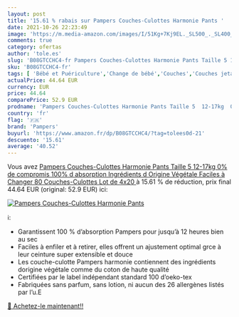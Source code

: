 ```yaml
---
layout: post
title: '15.61 % rabais sur Pampers Couches-Culottes Harmonie Pants '
date: 2021-10-26 22:23:49
image: 'https://m.media-amazon.com/images/I/51Kg+7Kj9EL._SL500_._SL400_.jpg'
comments: true
category: ofertas
author: 'tole.es'
slug: 'B08GTCCHC4-fr Pampers Couches-Culottes Harmonie Pants Taille 5 12-17kg...'
sku: 'B08GTCCHC4-fr'
tags: [ 'Bébé et Puériculture','Change de bébé','Couches','Couches jetables','Couches jetables bébé','pampers', ]
actualPrice: 44.64 EUR
currency: EUR
price: 44.64
comparePrice: 52.9 EUR
prodname: 'Pampers Couches-Culottes Harmonie Pants Taille 5  12-17kg  0% de compromis  100% d absorption  Ingrédients d Origine Végétale  Faciles à Changer  80 Couches-Culottes  Lot de 4x20 '
country: 'fr'
flag: '🇫🇷'
brand: 'Pampers'
buyurl: 'https://www.amazon.fr/dp/B08GTCCHC4/?tag=tolees0d-21'
descuento: '15.61'
average: '40.52'
---
```


Vous avez [Pampers Couches-Culottes Harmonie Pants Taille 5  12-17kg  0% de compromis  100% d absorption  Ingrédients d Origine Végétale  Faciles à Changer  80 Couches-Culottes  Lot de 4x20 ](https://www.amazon.fr/dp/B08GTCCHC4/?tag=tolees0d-21)  à  15.61 % de réduction, prix final  44.64 EUR (original: 52.9 EUR) ici:

[![Pampers Couches-Culottes Harmonie Pants ](https://m.media-amazon.com/images/I/51Kg+7Kj9EL._SL500_._SL400_.jpg)](https://www.amazon.fr/dp/B08GTCCHC4/?tag=tolees0d-21)

ℹ️:

- Garantissent 100 % d’absorption Pampers pour jusqu’à 12 heures bien au sec
- Faciles à enfiler et à retirer, elles offrent un ajustement optimal grce à leur ceinture super extensible et douce
- Les couche-culotte Pampers harmonie contiennent des ingrédients dorigine végétale comme du coton de haute qualité
- Certifiées par le label indépendant standard 100 d’oeko-tex
- Fabriquées sans parfum, sans lotion, ni aucun des 26 allergènes listés par l’u.E

[🛒 Achetez-le maintenant!!](https://www.amazon.fr/dp/B08GTCCHC4/?tag=tolees0d-21)
